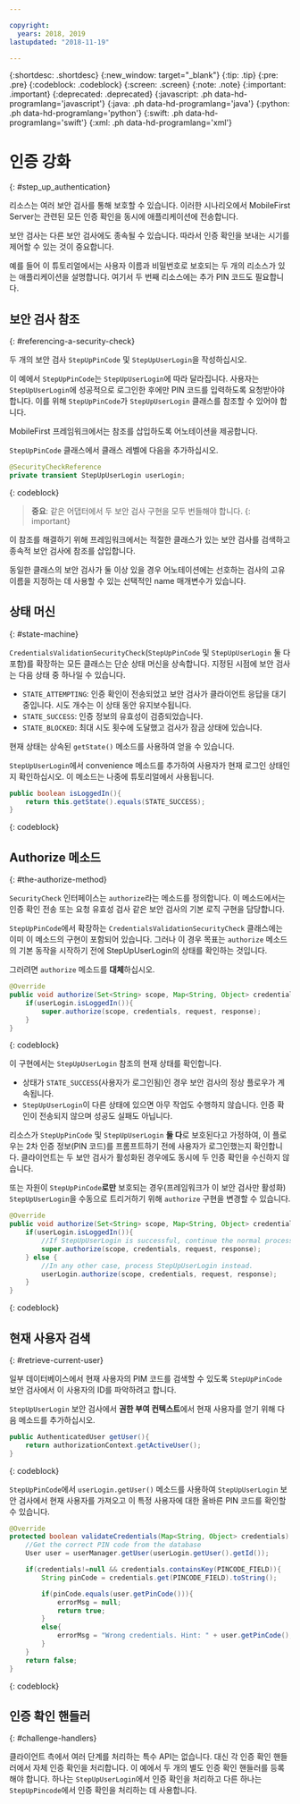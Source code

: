 ```yaml
---

copyright:
  years: 2018, 2019
lastupdated: "2018-11-19"

---
```


{:shortdesc: .shortdesc}
{:new_window: target="_blank"}
{:tip: .tip}
{:pre: .pre}
{:codeblock: .codeblock}
{:screen: .screen}
{:note: .note}
{:important: .important}
{:deprecated: .deprecated}
{:javascript: .ph data-hd-programlang='javascript'}
{:java: .ph data-hd-programlang='java'}
{:python: .ph data-hd-programlang='python'}
{:swift: .ph data-hd-programlang='swift'}
{:xml: .ph data-hd-programlang='xml'}

# 인증 강화
{: #step_up_authentication}

리소스는 여러 보안 검사를 통해 보호할 수 있습니다. 이러한 시나리오에서 MobileFirst Server는 관련된 모든 인증 확인을 동시에 애플리케이션에 전송합니다.

보안 검사는 다른 보안 검사에도 종속될 수 있습니다. 따라서 인증 확인을 보내는 시기를 제어할 수 있는 것이 중요합니다.

예를 들어 이 튜토리얼에서는 사용자 이름과 비밀번호로 보호되는 두 개의 리소스가 있는 애플리케이션을 설명합니다. 여기서 두 번째 리소스에는 추가 PIN 코드도 필요합니다.

## 보안 검사 참조
{: #referencing-a-security-check}

두 개의 보안 검사 `StepUpPinCode` 및 `StepUpUserLogin`을 작성하십시오. 

이 예에서 `StepUpPinCode`는 `StepUpUserLogin`에 따라 달라집니다. 사용자는 `StepUpUserLogin`에 성공적으로 로그인한 후에만 PIN 코드를 입력하도록 요청받아야 합니다. 이를 위해 `StepUpPinCode`가 `StepUpUserLogin` 클래스를 참조할 수 있어야 합니다.

MobileFirst 프레임워크에서는 참조를 삽입하도록 어노테이션을 제공합니다.

`StepUpPinCode` 클래스에서 클래스 레벨에 다음을 추가하십시오.

```java
@SecurityCheckReference
private transient StepUpUserLogin userLogin;
```
{: codeblock}

>**중요**: 같은 어댑터에서 두 보안 검사 구현을 모두 번들해야 합니다.
{: important}

이 참조를 해결하기 위해 프레임워크에서는 적절한 클래스가 있는 보안 검사를 검색하고 종속적 보안 검사에 참조를 삽입합니다.

동일한 클래스의 보안 검사가 둘 이상 있을 경우 어노테이션에는 선호하는 검사의 고유 이름을 지정하는 데 사용할 수 있는 선택적인 name 매개변수가 있습니다.

## 상태 머신
{: #state-machine}

`CredentialsValidationSecurityCheck`(`StepUpPinCode` 및 `StepUpUserLogin` 둘 다 포함)를 확장하는 모든 클래스는 단순 상태 머신을 상속합니다. 지정된 시점에 보안 검사는 다음 상태 중 하나일 수 있습니다. 

* `STATE_ATTEMPTING`: 인증 확인이 전송되었고 보안 검사가 클라이언트 응답을 대기 중입니다. 시도 개수는 이 상태 동안 유지보수됩니다.
* `STATE_SUCCESS`: 인증 정보의 유효성이 검증되었습니다.
* `STATE_BLOCKED`: 최대 시도 횟수에 도달했고 검사가 잠금 상태에 있습니다.

현재 상태는 상속된 `getState()` 메소드를 사용하여 얻을 수 있습니다.

`StepUpUserLogin`에서 convenience 메소드를 추가하여 사용자가 현재 로그인 상태인지 확인하십시오. 이 메소드는 나중에 튜토리얼에서 사용됩니다.

```java
public boolean isLoggedIn(){
    return this.getState().equals(STATE_SUCCESS);
}
```
{: codeblock}

## Authorize 메소드
{: #the-authorize-method}

`SecurityCheck` 인터페이스는 `authorize`라는 메소드를 정의합니다. 이 메소드에서는 인증 확인 전송 또는 요청 유효성 검사 같은 보안 검사의 기본 로직 구현을 담당합니다.

`StepUpPinCode`에서 확장하는 `CredentialsValidationSecurityCheck` 클래스에는 이미 이 메소드의 구현이 포함되어 있습니다. 그러나 이 경우 목표는 `authorize` 메소드의 기본 동작을 시작하기 전에 StepUpUserLogin의 상태를 확인하는 것입니다.

그러려면 `authorize` 메소드를 **대체**하십시오.

```java
@Override
public void authorize(Set<String> scope, Map<String, Object> credentials, HttpServletRequest request, AuthorizationResponse response) {
    if(userLogin.isLoggedIn()){
        super.authorize(scope, credentials, request, response);
    }
}
```
{: codeblock}

이 구현에서는 `StepUpUserLogin` 참조의 현재 상태를 확인합니다.

* 상태가 `STATE_SUCCESS`(사용자가 로그인됨)인 경우 보안 검사의 정상 플로우가 계속됩니다.
* `StepUpUserLogin`이 다른 상태에 있으면 아무 작업도 수행하지 않습니다. 인증 확인이 전송되지 않으며 성공도 실패도 아닙니다.

리소스가 `StepUpPinCode` 및 `StepUpUserLogin` **둘 다**로 보호된다고 가정하여, 이 플로우는 2차 인증 정보(PIN 코드)를 프롬프트하기 전에 사용자가 로그인했는지 확인합니다. 클라이언트는 두 보안 검사가 활성화된 경우에도 동시에 두 인증 확인을 수신하지 않습니다. 

또는 자원이 `StepUpPinCode`**로만** 보호되는 경우(프레임워크가 이 보안 검사만 활성화) `StepUpUserLogin`을 수동으로 트리거하기 위해 `authorize` 구현을 변경할 수 있습니다. 

```java
@Override
public void authorize(Set<String> scope, Map<String, Object> credentials, HttpServletRequest request, AuthorizationResponse response) {
    if(userLogin.isLoggedIn()){
        //If StepUpUserLogin is successful, continue the normal processing of StepUpPinCode
        super.authorize(scope, credentials, request, response);
    } else {
        //In any other case, process StepUpUserLogin instead.
        userLogin.authorize(scope, credentials, request, response);
    }
}
```
{: codeblock}

## 현재 사용자 검색
{: #retrieve-current-user}

일부 데이터베이스에서 현재 사용자의 PIM 코드를 검색할 수 있도록 `StepUpPinCode` 보안 검사에서 이 사용자의 ID를 파악하려고 합니다.

`StepUpUserLogin` 보안 검사에서 **권한 부여 컨텍스트**에서 현재 사용자를 얻기 위해 다음 메소드를 추가하십시오. 

```java
public AuthenticatedUser getUser(){
    return authorizationContext.getActiveUser();
}
```
{: codeblock}

`StepUpPinCode`에서 `userLogin.getUser()` 메소드를 사용하여 `StepUpUserLogin` 보안 검사에서 현재 사용자를 가져오고 이 특정 사용자에 대한 올바른 PIN 코드를 확인할 수 있습니다. 

```java
@Override
protected boolean validateCredentials(Map<String, Object> credentials) {
    //Get the correct PIN code from the database
    User user = userManager.getUser(userLogin.getUser().getId());

    if(credentials!=null && credentials.containsKey(PINCODE_FIELD)){
        String pinCode = credentials.get(PINCODE_FIELD).toString();

        if(pinCode.equals(user.getPinCode())){
            errorMsg = null;
            return true;
        }
        else{
            errorMsg = "Wrong credentials. Hint: " + user.getPinCode();
        }
    }
    return false;
}
```
{: codeblock}

## 인증 확인 핸들러
{: #challenge-handlers}

클라이언트 측에서 여러 단계를 처리하는 특수 API는 없습니다. 대신 각 인증 확인 핸들러에서 자체 인증 확인을 처리합니다. 이 예에서 두 개의 별도 인증 확인 핸들러를 등록해야 합니다. 하나는 `StepUpUserLogin`에서 인증 확인을 처리하고 다른 하나는 `StepUpPincode`에서 인증 확인을 처리하는 데 사용합니다.
